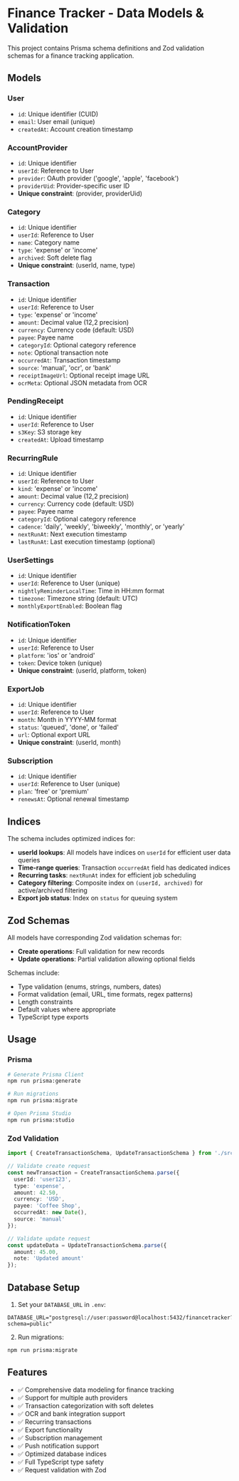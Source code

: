 # Finance Tracker - Data Models & Validation

This project contains Prisma schema definitions and Zod validation schemas for a finance tracking application.

## Models

### User
- `id`: Unique identifier (CUID)
- `email`: User email (unique)
- `createdAt`: Account creation timestamp

### AccountProvider
- `id`: Unique identifier
- `userId`: Reference to User
- `provider`: OAuth provider ('google', 'apple', 'facebook')
- `providerUid`: Provider-specific user ID
- **Unique constraint**: (provider, providerUid)

### Category
- `id`: Unique identifier
- `userId`: Reference to User
- `name`: Category name
- `type`: 'expense' or 'income'
- `archived`: Soft delete flag
- **Unique constraint**: (userId, name, type)

### Transaction
- `id`: Unique identifier
- `userId`: Reference to User
- `type`: 'expense' or 'income'
- `amount`: Decimal value (12,2 precision)
- `currency`: Currency code (default: USD)
- `payee`: Payee name
- `categoryId`: Optional category reference
- `note`: Optional transaction note
- `occurredAt`: Transaction timestamp
- `source`: 'manual', 'ocr', or 'bank'
- `receiptImageUrl`: Optional receipt image URL
- `ocrMeta`: Optional JSON metadata from OCR

### PendingReceipt
- `id`: Unique identifier
- `userId`: Reference to User
- `s3Key`: S3 storage key
- `createdAt`: Upload timestamp

### RecurringRule
- `id`: Unique identifier
- `userId`: Reference to User
- `kind`: 'expense' or 'income'
- `amount`: Decimal value (12,2 precision)
- `currency`: Currency code (default: USD)
- `payee`: Payee name
- `categoryId`: Optional category reference
- `cadence`: 'daily', 'weekly', 'biweekly', 'monthly', or 'yearly'
- `nextRunAt`: Next execution timestamp
- `lastRunAt`: Last execution timestamp (optional)

### UserSettings
- `id`: Unique identifier
- `userId`: Reference to User (unique)
- `nightlyReminderLocalTime`: Time in HH:mm format
- `timezone`: Timezone string (default: UTC)
- `monthlyExportEnabled`: Boolean flag

### NotificationToken
- `id`: Unique identifier
- `userId`: Reference to User
- `platform`: 'ios' or 'android'
- `token`: Device token (unique)
- **Unique constraint**: (userId, platform, token)

### ExportJob
- `id`: Unique identifier
- `userId`: Reference to User
- `month`: Month in YYYY-MM format
- `status`: 'queued', 'done', or 'failed'
- `url`: Optional export URL
- **Unique constraint**: (userId, month)

### Subscription
- `id`: Unique identifier
- `userId`: Reference to User (unique)
- `plan`: 'free' or 'premium'
- `renewsAt`: Optional renewal timestamp

## Indices

The schema includes optimized indices for:
- **userId lookups**: All models have indices on `userId` for efficient user data queries
- **Time-range queries**: Transaction `occurredAt` field has dedicated indices
- **Recurring tasks**: `nextRunAt` index for efficient job scheduling
- **Category filtering**: Composite index on `(userId, archived)` for active/archived filtering
- **Export job status**: Index on `status` for queuing system

## Zod Schemas

All models have corresponding Zod validation schemas for:
- **Create operations**: Full validation for new records
- **Update operations**: Partial validation allowing optional fields

Schemas include:
- Type validation (enums, strings, numbers, dates)
- Format validation (email, URL, time formats, regex patterns)
- Length constraints
- Default values where appropriate
- TypeScript type exports

## Usage

### Prisma

```bash
# Generate Prisma Client
npm run prisma:generate

# Run migrations
npm run prisma:migrate

# Open Prisma Studio
npm run prisma:studio
```

### Zod Validation

```typescript
import { CreateTransactionSchema, UpdateTransactionSchema } from './src/schemas/dto';

// Validate create request
const newTransaction = CreateTransactionSchema.parse({
  userId: 'user123',
  type: 'expense',
  amount: 42.50,
  currency: 'USD',
  payee: 'Coffee Shop',
  occurredAt: new Date(),
  source: 'manual'
});

// Validate update request
const updateData = UpdateTransactionSchema.parse({
  amount: 45.00,
  note: 'Updated amount'
});
```

## Database Setup

1. Set your `DATABASE_URL` in `.env`:
```env
DATABASE_URL="postgresql://user:password@localhost:5432/financetracker?schema=public"
```

2. Run migrations:
```bash
npm run prisma:migrate
```

## Features

- ✅ Comprehensive data modeling for finance tracking
- ✅ Support for multiple auth providers
- ✅ Transaction categorization with soft deletes
- ✅ OCR and bank integration support
- ✅ Recurring transactions
- ✅ Export functionality
- ✅ Subscription management
- ✅ Push notification support
- ✅ Optimized database indices
- ✅ Full TypeScript type safety
- ✅ Request validation with Zod
